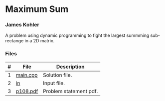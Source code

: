 # Maximum Sum
### James Kohler

A problem using dynamic programming to fight the largest summming sub-rectange in a 2D matrix.

### Files
|#|File|Description|
|:-:|-|-|
|1|[main.cpp](./main.cpp)|Solution file.|
|2|[in](./in)|Input file.|
|3|[p108.pdf](./p108.pdf)|Problem statement pdf.|